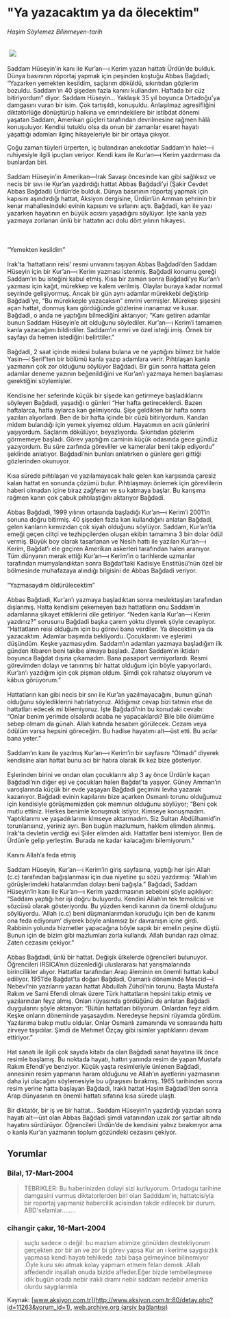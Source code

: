 # "Ya yazacaktım ya da ölecektim"

*Haşim Söylemez Bilinmeyen-tarih*

<div>
 <font>
  <img border="0" height="1" src="/web/20041217034505im_/http://www.aksiyon.com.tr/images/blank.gif"/>
 </font>
 <font class="content">
  <p>
   <img border="0" hspace="5" src="http://web.archive.org/web/20041217034505im_/http://www.aksiyon.com.tr/resim/484/58.jpg" vspace="5"/>
  </p>
 </font>
 <font class="content">
  Saddam Hüseyin’in kanı ile Kur’an—ı Kerim yazan hattatı Ürdün’de bulduk. Dünya basınının röportaj yapmak için peşinden koştuğu Abbas Bağdadi; “Yazarken yemekten kesildim, saçlarım döküldü, sıkıntıdan gözlerim bozuldu. Saddam’ın 40 şişeden fazla kanını kullandım. Haftada bir cüz bitiriyordum” diyor. Saddam Hüseyin... Yaklaşık 35 yıl boyunca Ortadoğu’ya damgasını vuran bir isim. Çok tartışıldı, konuşuldu. Anlaşılmaz agresifliğini diktatörlüğe dönüştürüp halkına ve emrindekilere bir istibdat dönemi yaşatan Saddam, Amerikan güçleri tarafından devrilmesine rağmen hâlâ konuşuluyor. Kendisi tutuklu olsa da onun bir zamanlar esaret hayatı yaşattığı adamları ilginç hikayeleriyle bir bir ortaya çıkıyor.
 </font>
 <p>
  <font class="content">
   Çoğu zaman tüyleri ürperten, iç bulandıran anekdotlar Saddam’ın halet—i ruhiyesiyle ilgili ipuçları veriyor. Kendi kanı ile Kur’an—ı Kerim yazdırması da bunlardan biri.
   <br/>
   <br/>
   Saddam Hüseyin’in Amerikan—Irak Savaşı öncesinde kan gibi sağlıksız ve necis bir sıvı ile Kur’an yazdırdığı hattat Abbas Bağdadi’yi (Şakir Cevdet Abbas Bağdadi) Ürdün’de bulduk. Dünya basınının röportaj yapmak için kapısını aşındırdığı hattat, Aksiyon dergisine, Ürdün’ün Amman şehrinin bir kenar mahallesindeki evinin kapısını ve sırlarını açtı. Bağdadi, kan ile yazı yazarken hayatının en büyük acısını yaşadığını söylüyor. İşte kanla yazı yazmaya zorlanan ünlü bir hattatın acı dolu dört yılının hikayesi.
   <br/>
   <br/>
   <br/>
   <br/>
   “Yemekten kesildim”
   <br/>
   <br/>
   Irak’ta ‘hattatların reisi’ resmi unvanını taşıyan Abbas Bağdadi’den Saddam Hüseyin için bir Kur’an—ı Kerim yazması istenmiş. Bağdadi konumu gereği Saddam’ın bu isteğini kabul etmiş. Kısa bir zaman sonra Bağdadi’ye Kur’an’ı yazması için kağıt, mürekkep ve kalem verilmiş. Olaylar buraya kadar normal seyrinde gelişiyormuş. Ancak bir gün aynı adamlar mürekkebi değiştirip Bağdadi’ye, “Bu mürekkeple yazacaksın” emrini vermişler. Mürekep şişesini açan hattat, donmuş kanı gördüğünde gözlerine inanamaz ve kusar. Bağdadi, o anda ne yaptığını bilmediğini aktarıyor; “Kanı getiren adamlar bunun Saddam Hüseyin’e ait olduğunu söylediler. Kur’an—ı Kerim’i tamamen kanla yazacağımı bildirdiler. Saddam’ın emri ve özel isteği imiş. Örnek bir sayfayı da hemen istediğini belirttiler.”
   <br/>
   <br/>
   Bağdadi, 2 saat içinde midesi bulana bulana ve ne yaptığını bilmez bir halde Yasin—i Şerif’ten bir bölümü kanla yazıp adamlara verir. Pıhtılaşan kanla yazmanın çok zor olduğunu söylüyor Bağdadi. Bir gün sonra hattata gelen adamlar deneme yazının beğenildiğini ve Kur’an’ı yazmaya hemen başlaması gerektiğini söylemişler.
   <br/>
   <br/>
   Kendisine her seferinde küçük bir şişede kan getirmeye başladıklarını söyleyen Bağdadi, yaşadığı o günleri “Her hafta getireceklerdi. Bazen haftalarca, hatta aylarca kan gelmiyordu. Şişe geldikten bir hafta sonra yazıları alıyorlardı. Ben de bir hafta içinde bir cüzü bitiriyordum. Kandan midem bulandığı için yemek yiyemez oldum. Hayatımın en acılı günlerini yaşıyordum. Saçlarım dökülüyor, beyazlıyordu. Sıkıntıdan gözlerim görmemeye başladı. Görev yaptığım caminin küçük odasında gece gündüz yazıyordum. Bu süre zarfında görevliler ve kameralar beni takip ediyordu” şeklinde anlatıyor. Bağdadi’nin bunları anlatırken o günlere geri gittiği gözlerinden okunuyor.
   <br/>
   <br/>
   Kısa sürede pıhtılaşan ve yazılamayacak hale gelen kan karşısında çaresiz kalan hattat en sonunda çözümü bulur. Pıhtılaşmayı önlemek için görevlilerin haberi olmadan içine biraz zağferan ve su katmaya başlar. Bu karışıma rağmen kanın çok çabuk pıhtılaştığını aktarıyor Bağdadi.
   <br/>
   <br/>
   Abbas Bağdadi, 1999 yılının ortasında başladığı Kur’an—ı Kerim’i 2001’in sonuna doğru bitirmiş. 40 şişeden fazla kan kullandığını anlatan Bağdadi, gelen kanların kırmızıdan çok siyah olduğunu söylüyor. Saddam, Kur’an’da emeği geçen ciltçi ve tezhipçilerden oluşan ekibin tamamına 3 bin dolar ödül vermiş. Büyük boy olarak tasarlanan ve Nesih hattı ile yazılan Kur’an—ı Kerim, Bağdat’ı ele geçiren Amerikan askerleri tarafından halen aranıyor. Tüm dünyanın merak ettiği Kur’an—ı Kerim’in o tarihlerde uzmanlar tarafından mumyalandıktan sonra Bağdat’taki Kadisiye Enstitüsü’nün özel bir bölmesinde muhafazaya alındığı bilgisini de Abbas Bağdadi veriyor.
   <br/>
   <br/>
   “Yazmasaydım öldürülecektim”
   <br/>
   <br/>
   Abbas Bağdadi, Kur’an’ı yazmaya başladıktan sonra meslektaşları tarafından dışlanmış. Hatta kendisini çekemeyen bazı hattatların onu Saddam’ın adamlarına şikayet ettiklerini dile getiriyor. “Neden kanla Kur’an—ı Kerim yazdınız?” sorusunu Bağdadi başka çarem yoktu diyerek şöyle cevaplıyor. “Hattatların reisi olduğum için bu görevi bana verdiler. Ya ölecektim ya da yazacaktım. Adamlar başımda bekliyordu. Çocuklarımı ve eşlerimi düşündüm. Keşke yazmasıydım. Saddam’ın adamları yazmaya başladığım ilk günden itibaren beni takibe almaya başladı. Zaten Saddam’ın iktidarı boyunca Bağdat dışına çıkamadım. Bana pasaport vermiyorlardı. Resmi görevimden dolayı ve tanınmış bir hattat olduğum için böyle yapıyorlardı. Kur’an’ı yazdığım için çok pişman oldum. Şimdi çok rahatsız oluyorum ve kâbus görüyorum.”
   <br/>
   <br/>
   Hattatların kan gibi necis bir sıvı ile Kur’an yazılmayacağını, bunun günah olduğunu söylediklerini hatırlatıyoruz. Aldığımız cevap bizi tatmin etse de hattatları edecek mi bilemiyoruz. İşte Bağdadi’nin bu konudaki cevabı: “Onlar benim yerimde olsalardı acaba ne yapacaklardı? Bile bile ölümüme sebep olmam da günah. Allah katında hesabım görülecek. Cezam veya ödülüm varsa hepsini göreceğim. Bu hadise hayatımı alt—üst etti. Bu acılar bana yeter.”
   <br/>
   <br/>
   Saddam’ın kanı ile yazılmış Kur’an—ı Kerim’in bir sayfasını “Olmadı” diyerek kendisine alan hattat bunu acı bir hatıra olarak ilk kez bize gösteriyor.
   <br/>
   <br/>
   Eşlerinden birini ve ondan olan çocuklarını alıp 3 ay önce Ürdün’e kaçan Bağdadi’nin diğer eşi ve çocukları halen Bağdat’ta yaşıyor. Güney Amman’ın varoşlarında küçük bir evde yaşayan Bağdadi geçimini levha yazarak kazanıyor. Bağdadi evinin kapılarını bize açarken Osmanlı torunu olduğumuz için kendisiyle görüşmemizden çok memnun olduğunu söylüyor; “Beni çok mutlu ettiniz. Herkes benimle konuşmak istiyor. Kimseye konuşmadım. Yaptıklarımı ve yaşadıklarımı kimseye aktarmadım. Siz Sultan Abdülhamid’in torunlarısınız, yeriniz ayrı. Ben bugün mazlumum, hakkım elimden alınmış. Irak’ta devletin verdiği evi Şiiler elimden aldı. Hattatlar beni istemiyor. Ben de Ürdün’e gelip yerleştim. Burada ne kadar kalacağımı bilemiyorum.”
   <br/>
   <br/>
   Kanını Allah’a feda etmiş
   <br/>
   <br/>
   Saddam Hüseyin, Kur’an—ı Kerim’in giriş sayfasına, yaptığı her işin Allah (c.c) tarafından bağışlanması için dua niyetine şu sözü yazdırmış: “Allah’ım görüşlerimdeki hatalarımdan dolayı beni bağışla.” Bağdadi, Saddam Hüseyin’in kanı ile Kur’an—ı Kerim yazdırmasının sebebini şöyle açıklıyor: “Saddam yaptığı her işi doğru buluyordu. Kendini Allah’ın tek temsilcisi ve sözcüsü olarak gösteriyordu. Bu yüzden kendi kanının da önemli olduğunu söylüyordu. ‘Allah (c.c) beni düşmanlarımdan koruduğu için ben de kanımı ona feda ediyorum’ diyerek böyle anlamsız bir davranışın içine girdi. Rabbinin yolunda hizmetler yapacağına böyle sapık bir emelin peşine düştü. Bunun için de bizim gibi mazlumları zorla kullandı. Allah bundan razı olmaz. Zaten cezasını çekiyor.”
   <br/>
   <br/>
   Abbas Bağdadi, ünlü bir hattat. Değişik ülkelerde öğrencileri bulunuyor. Öğrencileri IRSICA’nın düzenlediği uluslararası hat yarışmalarında birincilikler alıyor. Hattatlar tarafından Arap âleminin en önemli hattatı kabul ediliyor. 1951’de Bağdat’ta doğan Bağdadi, Osmanlı döneminde Mescid—i Nebevi’nin yazılarını yazan hattat Abdullah Zühdi’nin torunu. Başta Mustafa Rakım ve Sami Efendi olmak üzere Türk hattatların hepsini takip etmiş ve yazılarından feyz almış. Onları rüyasında gördüğünü de anlatan Bağdadi duygularını şöyle aktarıyor: “Bütün hattatları biliyorum. Onlardan feyz aldım. Keşke onların döneminde yaşasaydım. Neredeyse hepsini rüyamda gördüm. Yazılarıma bakıp mutlu oldular. Onlar Osmanlı zamanında ve sonrasında hattı zirveye taşıdılar. Şimdi de Mehmet Özçay gibi isimler yaptıklarını devam ettiriyor.”
   <br/>
   <br/>
   Hat sanatı ile ilgili çok sayıda kitabı da olan Bağdadi sanat hayatına ilk önce resimle başlamış. Bu noktada hayatı, hattın yanında resim de yapan Mustafa Rakım Efendi’ye benziyor. Küçük yaşta resimleriyle ünlenen Bağdadi, annesinin resim yapmanın haram olduğunu ve Allah’ın ayetlerini yazmasının daha iyi olacağını söylemesiyle bu uğraşısını bırakmış. 1965 tarihinden sonra resim yerine hatta başlayan Bağdadi, Iraklı hattat Haşim Bağdadi’den sonra Arap dünyasının en önemli hattatı sıfatına kısa sürede ulaştı.
   <br/>
   <br/>
   Bir diktatör, bir iş ve bir hattat... Saddam Hüseyin’in yazdırdığı yazıdan sonra hayatı alt—üst olan Abbas Bağdadi şimdi vatanından uzak zor şartlar altında hayatını sürdürüyor. Öğrencileri Ürdün’de de kendisini yalnız bırakmıyor ama o kanla Kur’an yazmanın toplum gözündeki cezasını çekiyor.
  </font>
 </p>
</div>


## Yorumlar

### Bilal, 17-Mart-2004
> TEBRIKLER: 
> Bu haberinizden dolayi sizi kutluyorum. Ortadogu tarihine damgasini vurmus diktatorlerden biri olan Sadddam'in, hattatcisiyla bir roportaj yapmaniz habercilik acisindan takdir edilecek bir durum. ABD'selamlar........

### cihangir çakır, 16-Mart-2004
> suçlu sadece o değil: 
> bu mazlum abimize gönülden destekliyorum gerçekten zor bir an ve zor bi görev yapsa Kur an ı kerime saygısızlık yapmasa kendi hayatı tehlikede .tabi başa gelmeyince bilinemiyor .Öyle kuru sıkı atmak kolay yapmam etmem felan demek .Allah affedendir inşallah onuda bizide affeder.Eğer bizde tembelleşmese idik bugün orada nebir ıraklı dramı nebir saddam nedebir amerika olurdu saygılarımla

Kaynak: [www.aksiyon.com.tr](http://www.aksiyon.com.tr:80/detay.php?id=11263&yorum_id=1), [web.archive.org (arşiv bağlantısı)](http://web.archive.org/web/20041217034505/http://www.aksiyon.com.tr:80/detay.php?id=11263&yorum_id=1)
